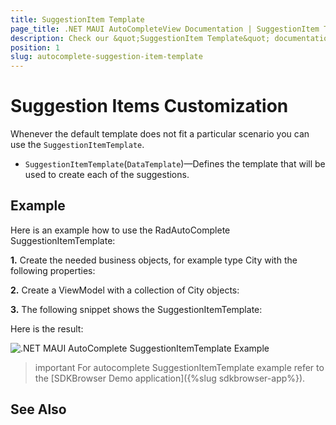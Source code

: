 ```yaml
---
title: SuggestionItem Template
page_title: .NET MAUI AutoCompleteView Documentation | SuggestionItem Template
description: Check our &quot;SuggestionItem Template&quot; documentation article for Telerik AutoComplete for .NET MAUI control.
position: 1
slug: autocomplete-suggestion-item-template
---
```


# Suggestion Items Customization

Whenever the default template does not fit a particular scenario you can use the `SuggestionItemTemplate`.

* `SuggestionItemTemplate`(`DataTemplate`)&mdash;Defines the template that will be used to create each of the suggestions.

## Example

Here is an example how to use the RadAutoComplete SuggestionItemTemplate:

**1.** Create the needed business objects, for example type City with the following properties:

<snippet id='autocomplete-client-businessobject'/>

**2.** Create a ViewModel with a collection of City objects:

<snippet id='autocomplete-clients-viewmodel'/>

**3.** The following snippet shows the SuggestionItemTemplate:

<snippet id='autocomplete-suggestion-item-template'/>

Here is the result:

![.NET MAUI AutoComplete SuggestionItemTemplate Example](images/autocomplete-suggestionitem-template.png "AutoComplete SuggestionItemTemplate Example")

>important For autocomplete SuggestionItemTemplate example refer to the [SDKBrowser Demo application]({%slug sdkbrowser-app%}).

## See Also

